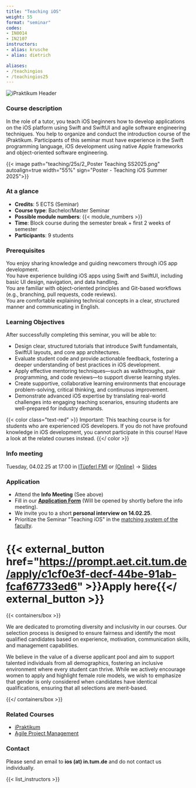 ```yaml
---
title: "Teaching iOS"
weight: 55
format: "seminar"
codes:
- IN0014
- IN2107
instructors:
- alias: krusche
- alias: dietrich

aliases: 
- /teachingios
- /teachingios25
---
```


![iPraktikum Header](/images/ipraktikum_header_24.jpg)

### Course description

In the role of a tutor, you teach iOS beginners how to develop applications on the iOS platform using Swift and SwiftUI and agile software engineering techniques. You help to organize and conduct the introduction course of the iPraktikum. Participants of this seminar must have experience in the Swift programming language, iOS development using native Apple frameworks and object-oriented software engineering. 

{{< image path="teaching/25s/2_Poster Teaching SS2025.png" autoalign=true width="55%" sign="Poster - Teaching iOS Summer 2025">}}

### At a glance

- **Credits**: 5 ECTS (Seminar)
- **Course type**: Bachelor/Master Seminar
- **Possible module numbers**: {{< module_numbers >}}
- **Time**: Block course during the semester break + first 2 weeks of semester
- **Participants**: 9 students

### Prerequisites

You enjoy sharing knowledge and guiding newcomers through iOS app development.  
You have experience building iOS apps using Swift and SwiftUI, including basic UI design, navigation, and data handling.  
You are familiar with object-oriented principles and Git-based workflows (e.g., branching, pull requests, code reviews).  
You are comfortable explaining technical concepts in a clear, structured manner and communicating in English.
### Learning Objectives

After successfully completing this seminar, you will be able to:

- Design clear, structured tutorials that introduce Swift fundamentals, SwiftUI layouts, and core app architectures.
- Evaluate student code and provide actionable feedback, fostering a deeper understanding of best practices in iOS development.
- Apply effective mentoring techniques—such as walkthroughs, pair programming, and code reviews—to support diverse learning styles.
- Create supportive, collaborative learning environments that encourage problem-solving, critical thinking, and continuous improvement.
- Demonstrate advanced iOS expertise by translating real-world challenges into engaging teaching scenarios, ensuring students are well-prepared for industry demands.

{{< color class="text-red" >}}
Important: This teaching course is for students who are experienced iOS developers. If you do not have profound knowledge in iOS development, you cannot participate in this course! Have a look at the related courses instead.
{{</ color >}}

### Info meeting

Tuesday, 04.02.25 at 17:00 in [ITüpferl FMI](https://nav.tum.de/room/5607.EG.023) or [(Online)](https://tum-conf.zoom-x.de/j/68366798857?pwd=9GA4lo10pV77iO4XPmaR27NlfBBYwJ.1)  -> [Slides](teaching/25s/0_Info_Teaching25.pdf)

### Application

- Attend the **Info Meeting** (See above)
- Fill in our **[Application Form](https://prompt.aet.cit.tum.de)** (Will be opened by shortly before the info meeting).
- We invite you to a short **personal interview on 14.02.25**.
- Prioritize the Seminar "Teaching iOS" in the [matching system of the faculty](https://matching.in.tum.de/).

# {{< external_button href="https://prompt.aet.cit.tum.de/apply/c1cf0e3f-decf-44be-91ab-fcaf67733ed6" >}}Apply here{{</ external_button >}}

{{< containers/box >}}

We are dedicated to promoting diversity and inclusivity in our courses. Our selection process is designed to ensure fairness and identify the most qualified candidates based on experience, motivation, communication skills, and management capabilities.

We believe in the value of a diverse applicant pool and aim to support talented individuals from all demographics, fostering an inclusive environment where every student can thrive. While we actively encourage women to apply and highlight female role models, we wish to emphasize that gender is only considered when candidates have identical qualifications, ensuring that all selections are merit-based. 

{{</ containers/box >}}


### Related Courses

- [iPraktikum](/ios)
- [Agile Project Management](/apm)

### Contact

Please send an email to **ios (at) in.tum.de** and do not contact us individually.

{{< list_instructors >}}
